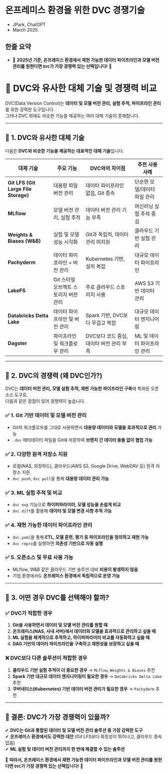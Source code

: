 # 온프레미스 환경을 위한 DVC 경쟁기술

- JPark, ChatGPT 
- March 2025

## 한줄 요약
- 🎯 **2025년 기준, 온프레미스 환경에서 재현 가능한 데이터 파이프라인과 모델 버전 관리를 원한다면 `DVC`가 가장 경쟁력 있는 선택입니다!** 🚀


# 🚀 DVC와 유사한 대체 기술 및 경쟁력 비교

DVC(Data Version Control)는 **데이터 및 모델 버전 관리, 실험 추적, 파이프라인 관리**를 위한 강력한 도구입니다.  
그러나 DVC 외에도 비슷한 기능을 제공하는 여러 대체 기술이 존재합니다.

---

## **🔹 1. DVC와 유사한 대체 기술**
다음은 **DVC와 비슷한 기능을 제공하는 대표적인 대체 기술**입니다.

| **대체 기술** | **주요 기능** | **DVC와의 차이점** | **추천 사용 사례** |
|--------------|--------------|-----------------|------------------|
| **Git LFS (Git Large File Storage)** | 대용량 파일 버전 관리 | 데이터 파이프라인 없음, Git 종속 | 단순한 모델/데이터 파일 관리 |
| **MLflow** | 모델 버전 관리, 실험 추적 | 데이터 버전 관리 기능 부족 | 머신러닝 실험 추적 중심 |
| **Weights & Biases (W&B)** | 실험 및 모델 성능 시각화 | Git과 독립적, 데이터 관리 미지원 | 클라우드 기반 실험 관리 |
| **Pachyderm** | 데이터 파이프라인 + 버전 관리 | Kubernetes 기반, 설치 복잡 | 대규모 데이터 파이프라인 |
| **LakeFS** | Git 스타일 오브젝트 스토리지 버전 관리 | 주로 클라우드 스토리지 사용 | AWS S3 기반 데이터 관리 |
| **Databricks Delta Lake** | 데이터 파이프라인 및 버전 관리 | Spark 기반, DVC보다 무겁고 복잡 | 대규모 데이터 엔지니어링 |
| **Dagster** | 파이프라인 및 워크플로우 관리 | DVC보다 코드 중심, 데이터 버전 관리 부족 | ML 및 데이터 파이프라인 관리 |

---

## **🔹 2. DVC의 경쟁력 (왜 DVC인가?)**
DVC는 **데이터 버전 관리, 모델 실험 추적, 재현 가능한 파이프라인 구축**에 특화된 오픈소스 도구로,  
다음과 같은 장점이 있어 경쟁력이 높습니다.

### ✅ **1. Git 기반 데이터 및 모델 버전 관리**
- Git의 워크플로우를 그대로 사용하면서 **대용량 데이터와 모델을 효과적으로 관리** 가능
- `.dvc` 메타데이터 파일을 Git에 저장하여 **브랜치 간 데이터 충돌 없이 협업 가능**

### ✅ **2. 다양한 원격 저장소 지원**
- 로컬(NAS, 외장하드), 클라우드(AWS S3, Google Drive, WebDAV 등) 원격 저장소 지원
- `dvc push`, `dvc pull`을 통해 **대용량 데이터 관리 가능**

### ✅ **3. ML 실험 추적 및 비교**
- `dvc exp` 기능으로 **하이퍼파라미터, 모델 성능을 손쉽게 비교**
- `dvc diff`를 활용해 **데이터 및 모델 변경 사항 추적 가능**

### ✅ **4. 재현 가능한 데이터 파이프라인 관리**
- `dvc.yaml`을 통해 **ETL, 모델 훈련, 평가 등 파이프라인을 정의하고 재현 가능**
- `dvc repro`를 실행하면 **의존성 기반으로 자동 실행**

### ✅ **5. 오픈소스 및 무료 사용 가능**
- MLflow, W&B 같은 클라우드 기반 솔루션 대비 **비용이 발생하지 않음**
- 기업 환경에서도 **온프레미스 환경에서 독립적으로 운영 가능**

---

## **🔹 3. 어떤 경우 DVC를 선택해야 할까?**
### ✅ **DVC가 적합한 경우**
1. **Git을 사용하면서 데이터 및 모델 버전 관리를 원할 때**
2. **온프레미스(NAS, 사내 서버)에서 데이터와 모델을 효과적으로 관리하고 싶을 때**
3. **ML 실험을 체계적으로 추적하고, 하이퍼파라미터 비교를 자동화하고 싶을 때**
4. **DAG 기반의 데이터 파이프라인을 구축하고 재현성을 보장하고 싶을 때**

### ❌ **DVC보다 다른 솔루션이 적합한 경우**
1. **클라우드 기반 실험 추적이 더 중요한 경우** → `MLflow`, `Weights & Biases` 추천
2. **Spark 기반 대규모 데이터 엔지니어링이 필요한 경우** → `Databricks Delta Lake` 추천
3. **쿠버네티스(Kubernetes) 기반 데이터 버전 관리가 필요한 경우** → `Pachyderm` 추천

---

## **🚀 결론: DVC가 가장 경쟁력이 있을까?**
✔ **DVC는 Git과 통합된 데이터 및 모델 버전 관리 솔루션 중 가장 강력한 도구**  
✔ **온프레미스 환경에서도 강력한 대안** (Git LFS보다 확장성이 뛰어나고, 클라우드 종속 없음)  
✔ **ML 실험 및 데이터 버전 관리까지 한 번에 해결할 수 있는 솔루션**  

🎯 **따라서, 온프레미스 환경에서 재현 가능한 데이터 파이프라인과 모델 버전 관리를 원한다면 `DVC`가 가장 경쟁력 있는 선택입니다!** 🚀